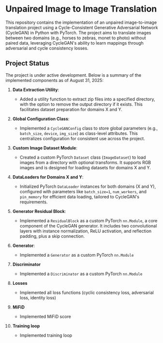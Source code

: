 # Unpaired Image to Image Translation

This repository contains the implementation of an unpaired image-to-image translation project using a Cycle-Consistent Generative Adversarial Network (CycleGAN) in Python with PyTorch. The project aims to translate images between two domains (e.g., horses to zebras, monet to photo) without paired data, leveraging CycleGAN's ability to learn mappings through adversarial and cycle consistency losses.

## Project Status

The project is under active development. Below is a summary of the implemented components as of August 31, 2025:

1. **Data Extraction Utility**:

   - Added a utility function to extract zip files into a specified directory, with the option to remove the output directory if it exists. This facilitates dataset preparation for domains X and Y.

2. **Global Configuration Class**:

   - Implemented a `CycleGANConfig` class to store global parameters (e.g., `batch_size`, `device`, `img_size`) as class-level attributes. This centralizes configuration for consistent use across the project.

3. **Custom Image Dataset Module**:

   - Created a custom PyTorch `Dataset` class (`ImageDataset`) to load images from a directory with optional transforms. It supports RGB images and is designed for loading datasets for domains X and Y.

4. **DataLoaders for Domains X and Y**:

   - Initialized PyTorch `DataLoader` instances for both domains (X and Y), configured with parameters like `batch_size=1`, `num_workers`, and `pin_memory` for efficient data loading, tailored to CycleGAN's requirements.

5. **Generator Residual Block**:

   - Implemented a `ResidualBlock` as a custom PyTorch `nn.Module`, a core component of the CycleGAN generator. It includes two convolutional layers with instance normalization, ReLU activation, and reflection padding, plus a skip connection.

6. **Generator**:

   - Implemented a `Generator` as a custom PyTorch `nn.Module`

7. **Discriminator**

   - Implemented a `Discriminator` as a custom PyTorch `nn.Module`

8. **Losses**

   - Implemented all loss functions (cyclic consistency loss, adversarial loss, identity loss)

9. **MiFiD**

   - Implemented MiFiD score

10. **Training loop**

    - Implemented training loop

